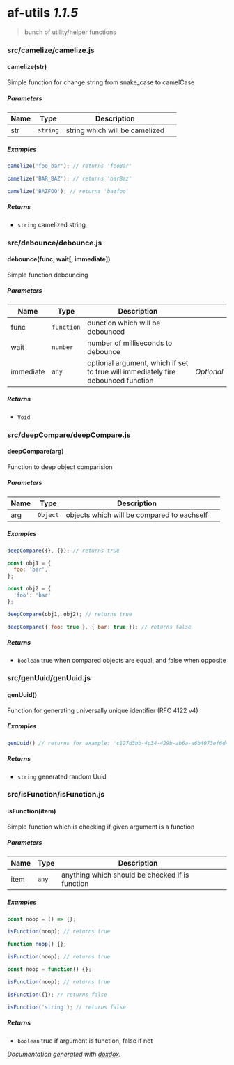 # af-utils *1.1.5*

> bunch of utility/helper functions


### src/camelize/camelize.js


#### camelize(str) 

Simple function for change string from snake_case to camelCase




##### Parameters

| Name | Type | Description |  |
| ---- | ---- | ----------- | -------- |
| str | `string`  | string which will be camelized | &nbsp; |




##### Examples

```javascript
camelize('foo_bar'); // returns 'fooBar'
```
```javascript
camelize('BAR_BAZ'); // returns 'barBaz'
```
```javascript
camelize('BAZFOO'); // returns 'bazfoo'
```


##### Returns


- `string`  camelized string




### src/debounce/debounce.js


#### debounce(func, wait[, immediate]) 

Simple function debouncing




##### Parameters

| Name | Type | Description |  |
| ---- | ---- | ----------- | -------- |
| func | `function`  | dunction which will be debounced | &nbsp; |
| wait | `number`  | number of milliseconds to debounce | &nbsp; |
| immediate | `any`  | optional argument, which if set to true will immediately fire debounced function | *Optional* |




##### Returns


- `Void`




### src/deepCompare/deepCompare.js


#### deepCompare(arg) 

Function to deep object comparision




##### Parameters

| Name | Type | Description |  |
| ---- | ---- | ----------- | -------- |
| arg | `Object`  | objects which will be compared to eachself | &nbsp; |




##### Examples

```javascript
deepCompare({}, {}); // returns true
```
```javascript
const obj1 = {
  foo: 'bar',
};

const obj2 = {
  'foo': 'bar'
};

deepCompare(obj1, obj2); // returns true
```
```javascript
deepCompare({ foo: true }, { bar: true }); // returns false
```


##### Returns


- `boolean`  true when compared objects are equal, and false when opposite




### src/genUuid/genUuid.js


#### genUuid() 

Function for generating universally unique identifier (RFC 4122 v4)






##### Examples

```javascript
genUuid() // returns for example: 'c127d3bb-4c34-429b-ab6a-a6b4073ef6d4'
```


##### Returns


- `string`  generated random Uuid




### src/isFunction/isFunction.js


#### isFunction(item) 

Simple function which is checking if given argument is a function




##### Parameters

| Name | Type | Description |  |
| ---- | ---- | ----------- | -------- |
| item | `any`  | anything which should be checked if is function | &nbsp; |




##### Examples

```javascript
const noop = () => {};

isFunction(noop); // returns true
```
```javascript
function noop() {};

isFunction(noop); // returns true
```
```javascript
const noop = function() {};

isFunction(noop); // returns true
```
```javascript
isFunction({}); // returns false
```
```javascript
isFunction('string'); // returns false
```


##### Returns


- `boolean`  true if argument is function, false if not




*Documentation generated with [doxdox](https://github.com/neogeek/doxdox).*
